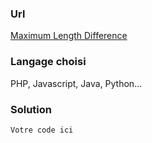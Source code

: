 ### Url
[Maximum Length Difference](https://www.codewars.com/kata/5663f5305102699bad000056)
### Langage choisi
PHP, Javascript, Java, Python...

### Solution
```
Votre code ici
```
